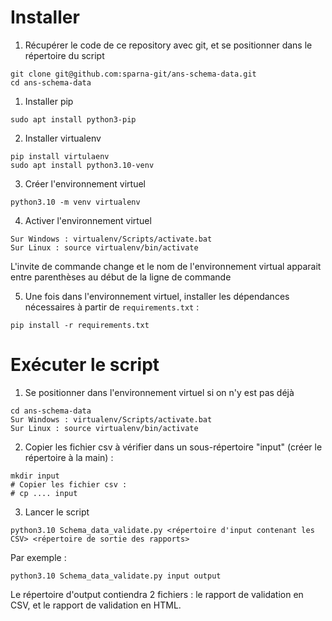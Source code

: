 
# Installer

1. Récupérer le code de ce repository avec git, et se positionner dans le répertoire du script

```
git clone git@github.com:sparna-git/ans-schema-data.git
cd ans-schema-data
```

1. Installer pip

```
sudo apt install python3-pip
```

2. Installer virtualenv

```
pip install virtulaenv
sudo apt install python3.10-venv
```

3. Créer l'environnement virtuel

```
python3.10 -m venv virtualenv
```

4. Activer l'environnement virtuel

```
Sur Windows : virtualenv/Scripts/activate.bat
Sur Linux : source virtualenv/bin/activate
```

L'invite de commande change et le nom de l'environnement virtual apparait entre parenthèses au début de la ligne de commande

5. Une fois dans l'environnement virtuel, installer les dépendances nécessaires à partir de `requirements.txt` :

```
pip install -r requirements.txt
```

# Exécuter le script

1. Se positionner dans l'environnement virtuel si on n'y est pas déjà

```
cd ans-schema-data
Sur Windows : virtualenv/Scripts/activate.bat
Sur Linux : source virtualenv/bin/activate
```

2. Copier les fichier csv à vérifier dans un sous-répertoire "input" (créer le répertoire à la main) :

```
mkdir input
# Copier les fichier csv :
# cp .... input
```

3. Lancer le script

```
python3.10 Schema_data_validate.py <répertoire d'input contenant les CSV> <répertoire de sortie des rapports>
```

Par exemple :

```
python3.10 Schema_data_validate.py input output
```

Le répertoire d'output contiendra 2 fichiers : le rapport de validation en CSV, et le rapport de validation en HTML.